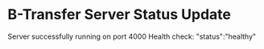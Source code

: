 # B-Transfer Server Status Update
Server successfully running on port 4000
Health check: "status":"healthy"
